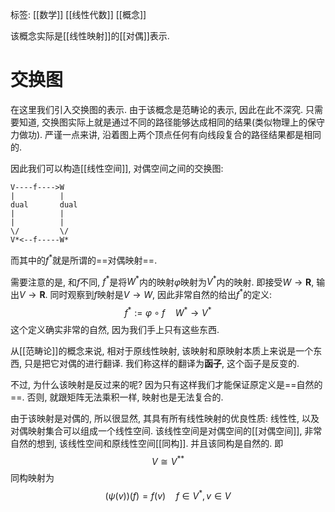 标签: [[数学]] [[线性代数]] [[概念]]

该概念实际是[[线性映射]]的[[对偶]]表示. 

# 交换图

在这里我们引入交换图的表示. 由于该概念是范畴论的表示, 因此在此不深究. 只需要知道, 交换图实际上就是通过不同的路径能够达成相同的结果(类似物理上的保守力做功). 严谨一点来讲, 沿着图上两个顶点任何有向线段复合的路径结果都是相同的. 

因此我们可以构造[[线性空间]], 对偶空间之间的交换图: 
```
V----f---->W
|          |
dual       dual
|          |
|          |
\/         \/
V*<--f-----W*
```
而其中的$f^{*}$就是所谓的==对偶映射==. 

需要注意的是, 和$f$不同, $f^{*}$是将$W^{*}$内的映射$\varphi$映射为$V^{*}$内的映射. 即接受$W\to \mathbf{R}$, 输出$V\to \mathbf{R}$. 同时观察到$f$映射是$V\to W$, 因此非常自然的给出$f^{*}$的定义: 
$$
f^{*}:=\varphi \circ f \quad W^{*}\to V^{*}
$$
这个定义确实非常的自然, 因为我们手上只有这些东西. 

从[[范畴论]]的概念来说, 相对于原线性映射, 该映射和原映射本质上来说是一个东西, 只是把它对偶的进行翻译. 我们称这样的翻译为**函子**, 这个函子是反变的. 

不过, 为什么该映射是反过来的呢? 因为只有这样我们才能保证原定义是==自然的==. 否则, 就跟矩阵无法乘积一样, 映射也是无法复合的. 

由于该映射是对偶的, 所以很显然, 其具有所有线性映射的优良性质: 线性性, 以及对偶映射集合可以组成一个线性空间. 该线性空间是对偶空间的[[对偶空间]], 非常自然的想到, 该线性空间和原线性空间[[同构]]. 并且该同构是自然的. 即
$$
V \cong V^{**}
$$
同构映射为
$$
(\psi(v))(f)=f(v) \quad f\in V^{*},v\in V
$$